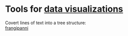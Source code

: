 
# Tools for [data visualizations](https://trendless.tech/data-structures/)

Covert lines of text into a tree structure:  
[frangipanni](https://github.com/birchb1024/frangipanni)
